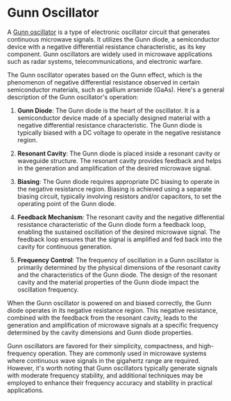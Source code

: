 # Gunn Oscillator

A [Gunn oscillator](https://en.wikipedia.org/wiki/Gunn_diode#Gunn_diode_oscillators) is a type of electronic oscillator circuit that generates continuous microwave signals. It utilizes the Gunn diode, a semiconductor device with a negative differential resistance characteristic, as its key component. Gunn oscillators are widely used in microwave applications such as radar systems, telecommunications, and electronic warfare.

The Gunn oscillator operates based on the Gunn effect, which is the phenomenon of negative differential resistance observed in certain semiconductor materials, such as gallium arsenide (GaAs). Here's a general description of the Gunn oscillator's operation:

1. **Gunn Diode**: The Gunn diode is the heart of the oscillator. It is a semiconductor device made of a specially designed material with a negative differential resistance characteristic. The Gunn diode is typically biased with a DC voltage to operate in the negative resistance region.

2. **Resonant Cavity**: The Gunn diode is placed inside a resonant cavity or waveguide structure. The resonant cavity provides feedback and helps in the generation and amplification of the desired microwave signal.

3. **Biasing**: The Gunn diode requires appropriate DC biasing to operate in the negative resistance region. Biasing is achieved using a separate biasing circuit, typically involving resistors and/or capacitors, to set the operating point of the Gunn diode.

4. **Feedback Mechanism**: The resonant cavity and the negative differential resistance characteristic of the Gunn diode form a feedback loop, enabling the sustained oscillation of the desired microwave signal. The feedback loop ensures that the signal is amplified and fed back into the cavity for continuous generation.

5. **Frequency Control**: The frequency of oscillation in a Gunn oscillator is primarily determined by the physical dimensions of the resonant cavity and the characteristics of the Gunn diode. The design of the resonant cavity and the material properties of the Gunn diode impact the oscillation frequency.

When the Gunn oscillator is powered on and biased correctly, the Gunn diode operates in its negative resistance region. This negative resistance, combined with the feedback from the resonant cavity, leads to the generation and amplification of microwave signals at a specific frequency determined by the cavity dimensions and Gunn diode properties.

Gunn oscillators are favored for their simplicity, compactness, and high-frequency operation. They are commonly used in microwave systems where continuous wave signals in the gigahertz range are required. However, it's worth noting that Gunn oscillators typically generate signals with moderate frequency stability, and additional techniques may be employed to enhance their frequency accuracy and stability in practical applications.
